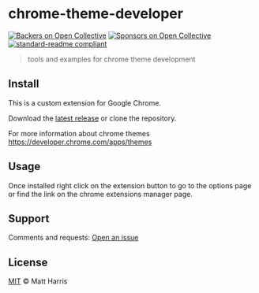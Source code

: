 # chrome-theme-developer

[![Backers on Open Collective](https://opencollective.com/standard-readme/backers/badge.svg)](#backers) [![Sponsors on Open Collective](https://opencollective.com/standard-readme/sponsors/badge.svg)](#sponsors) [![standard-readme compliant](https://img.shields.io/badge/readme%20style-standard-brightgreen.svg?style=flat-square)](https://github.com/RichardLitt/standard-readme)

> tools and examples for chrome theme development

## Install

This is a custom extension for Google Chrome.

Download the [latest release](https://github.com/charrismatic/chrome-campaign-manager/releases) or clone the repository.

For more information about chrome themes https://developer.chrome.com/apps/themes


## Usage

Once installed right click on the extension button to go to the options page or find the link on the chrome extensions manager page.


## Support

Comments and requests: [Open an issue](https://github.com/charrismatic/chrome-campaign-manager/issues/new)

## License

[MIT](LICENSE) © Matt Harris
